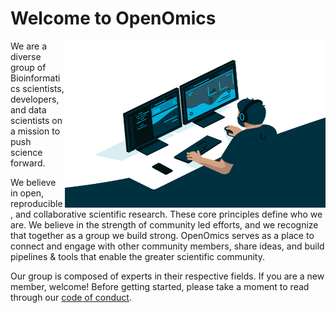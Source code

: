 # Welcome to OpenOmics

<img align="right" alt="GIF" src="https://github.com/OpenOmics/.github/blob/main/assets/code.gif?raw=true" width="417" height="267" />

We are a diverse group of Bioinformatics scientists, developers, and data scientists on a mission to push science forward.

We believe in open, reproducible, and collaborative scientific research. These core principles define who we are. We believe in the strength of community led efforts, and we recognize that together as a group we build strong. OpenOmics serves as a place to connect and engage with other community members, share ideas, and build pipelines & tools that enable the greater scientific community. 

Our group is composed of experts in their respective fields. If you are a new member, welcome! Before getting started, please take a moment to read through our [code of conduct](https://github.com/OpenOmics/.github/blob/main/CODE_OF_CONDUCT.md).  
